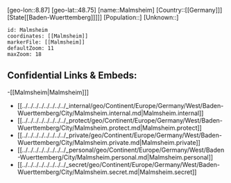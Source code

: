 ﻿---
location: [48.75,8.87]
mapzoom: [7,12] 
mapmarker: city 
type: City
tags:
- geo/City


SpocWebEntityId: 32239
isDeleted: false
confidential: public

---
[geo-lon::8.87]
[geo-lat::48.75]
[name::Malmsheim]
[Country::[[Germany]]]
[State[[Baden-Wuerttemberg]]]]]
[Population::]
[Unknown::]


```leaflet
id: Malmsheim
coordinates: [[Malmsheim]]
markerFile: [[Malmsheim]]
defaultZoom: 11 
maxZoom: 18
```


## Confidential Links & Embeds: 
-[[Malmsheim|Malmsheim]]] 
- [[../../../../../../../../_internal/geo/Continent/Europe/Germany/West/Baden-Wuerttemberg/City/Malmsheim.internal.md|Malmsheim.internal]] 
- [[../../../../../../../../_protect/geo/Continent/Europe/Germany/West/Baden-Wuerttemberg/City/Malmsheim.protect.md|Malmsheim.protect]] 
- [[../../../../../../../../_private/geo/Continent/Europe/Germany/West/Baden-Wuerttemberg/City/Malmsheim.private.md|Malmsheim.private]] 
- [[../../../../../../../../_personal/geo/Continent/Europe/Germany/West/Baden-Wuerttemberg/City/Malmsheim.personal.md|Malmsheim.personal]] 
- [[../../../../../../../../_secret/geo/Continent/Europe/Germany/West/Baden-Wuerttemberg/City/Malmsheim.secret.md|Malmsheim.secret]] 
